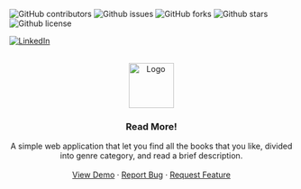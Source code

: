 <a id="readme-top"></a>

![GitHub contributors](https://img.shields.io/github/contributors/giovanniBombardieri/Find-Books)
![Github issues](https://img.shields.io/github/issues/giovanniBombardieri/Find-Books)
![GitHub forks](https://img.shields.io/github/forks/giovanniBombardieri/Find-Books?style=flat)
![Github stars](https://img.shields.io/github/stars/giovanniBombardieri/Find-Books?style=flat&color=%23EF2D5E)
![Github license](https://img.shields.io/github/license/giovanniBombardieri/Find-Books)

[![LinkedIn](https://img.shields.io/badge/LinkedIn-0077B5?style=for-the-badge&logo=linkedin&logoColor=white)](https://www.linkedin.com/in/giovanni-bombardieri-13ba7021b/)

<!-- PROJECT LOGO -->
<br />
<div align="center">
  <a href="https://github.com/GiovanniBombardieri/Find-Books">
    <img src="assets/img/book.png" alt="Logo" width="80" height="80">
  </a>

  <h3 align="center">Read More!</h3>

  <p align="center">
    A simple web application that let you find all the books that you like, divided into genre category, and read a brief description.
    <br />
    <br />
    <a href="https://github.com/GiovanniBombardieri/Find-Books">View Demo</a>
    ·
    <a href="https://github.com/GiovanniBombardieri/Find-Books/issues/new?labels=bug&template=bug-report---.md">Report Bug</a>
    ·
    <a href="https://github.com/GiovanniBombardieri/Find-Books/issues/new?labels=enhancement&template=feature-request---.md">Request Feature</a>
  </p>
</div>
